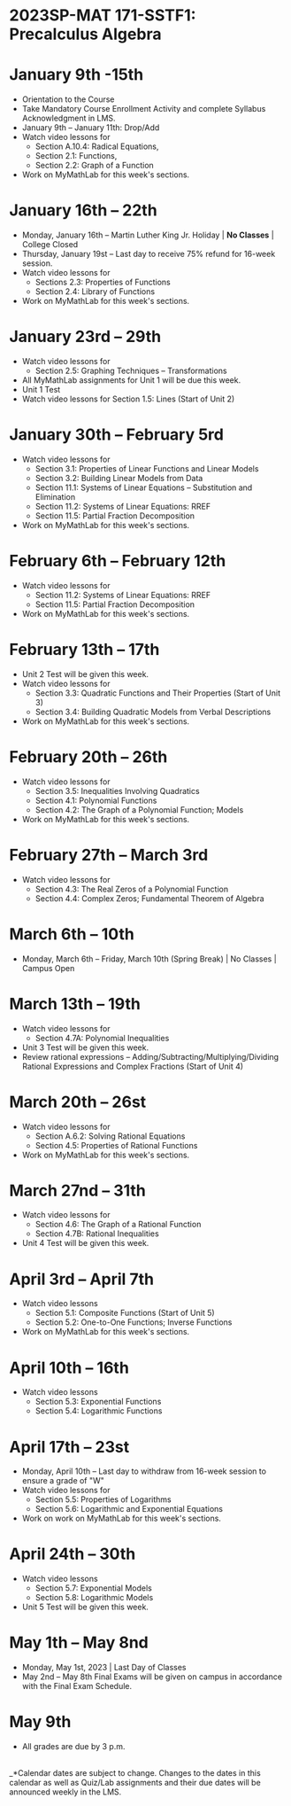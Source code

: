 # 2023SP-MAT 171-SSTF1: Precalculus Algebra

# 
# January 9th -15th
- Orientation to the Course
- Take Mandatory Course Enrollment Activity and complete Syllabus Acknowledgment in LMS.
- January 9th – January 11th: Drop/Add
- Watch video lessons for
  - Section A.10.4: Radical Equations,
  - Section 2.1: Functions,
  - Section 2.2: Graph of a Function
- Work on MyMathLab for this week's sections.

# January 16th – 22th
- Monday, January 16th – Martin Luther King Jr. Holiday \| **No Classes** \| College Closed
- Thursday, January 19st – Last day to receive 75% refund for 16-week session.
- Watch video lessons for
  - Sections 2.3: Properties of Functions
  - Section 2.4: Library of Functions
- Work on MyMathLab for this week's sections.

# January 23rd – 29th
- Watch video lessons for
  - Section 2.5: Graphing Techniques – Transformations
- All MyMathLab assignments for Unit 1 will be due this week.
- Unit 1 Test
- Watch video lessons for Section 1.5: Lines (Start of Unit 2)

# January 30th – February 5rd
- Watch video lessons for
  - Section 3.1: Properties of Linear Functions and Linear Models
  - Section 3.2: Building Linear Models from Data
  - Section 11.1: Systems of Linear Equations – Substitution and Elimination
  - Section 11.2: Systems of Linear Equations: RREF
  - Section 11.5: Partial Fraction Decomposition
- Work on MyMathLab for this week's sections.

# February 6th – February 12th
- Watch video lessons for
  - Section 11.2: Systems of Linear Equations: RREF
  - Section 11.5: Partial Fraction Decomposition
- Work on MyMathLab for this week's sections.

# February 13th – 17th
- Unit 2 Test will be given this week.
- Watch video lessons for
  - Section 3.3: Quadratic Functions and Their Properties (Start of Unit 3)
  - Section 3.4: Building Quadratic Models from Verbal Descriptions
- Work on MyMathLab for this week's sections.

# February 20th – 26th
- Watch video lessons for
  - Section 3.5: Inequalities Involving Quadratics
  - Section 4.1: Polynomial Functions
  - Section 4.2: The Graph of a Polynomial Function; Models
- Work on MyMathLab for this week's sections.

# February 27th – March 3rd
- Watch video lessons for
  - Section 4.3: The Real Zeros of a Polynomial Function
  - Section 4.4: Complex Zeros; Fundamental Theorem of Algebra

# March 6th – 10th
- Monday, March 6th – Friday, March 10th (Spring Break) \| No Classes \| Campus Open

# March 13th – 19th
- Watch video lessons for
  - Section 4.7A: Polynomial Inequalities
- Unit 3 Test will be given this week.
- Review rational expressions – Adding/Subtracting/Multiplying/Dividing Rational Expressions and Complex Fractions (Start of Unit 4)

# March 20th – 26st
- Watch video lessons for
  - Section A.6.2: Solving Rational Equations
  - Section 4.5: Properties of Rational Functions
- Work on MyMathLab for this week's sections.

# March 27nd – 31th
- Watch video lessons for
  - Section 4.6: The Graph of a Rational Function
  - Section 4.7B: Rational Inequalities
- Unit 4 Test will be given this week.

# April 3rd – April 7th
- Watch video lessons
  - Section 5.1: Composite Functions (Start of Unit 5)
  - Section 5.2: One-to-One Functions; Inverse Functions
- Work on MyMathLab for this week's sections.

# April 10th – 16th
- Watch video lessons
  - Section 5.3: Exponential Functions
  - Section 5.4: Logarithmic Functions

# April 17th – 23st
- Monday, April 10th – Last day to withdraw from 16-week session to ensure a grade of "W"
- Watch video lessons for
  - Section 5.5: Properties of Logarithms
  - Section 5.6: Logarithmic and Exponential Equations
- Work on work on MyMathLab for this week's sections.

# April 24th – 30th
- Watch video lessons
  - Section 5.7: Exponential Models
  - Section 5.8: Logarithmic Models
- Unit 5 Test will be given this week.

# May 1th – May 8nd
- Monday, May 1st, 2023 \| Last Day of Classes
- May 2nd – May 8th Final Exams will be given on campus in accordance with the Final Exam Schedule.

# May 9th
- All grades are due by 3 p.m.
<br><br>

_*Calendar dates are subject to change. Changes to the dates in this calendar as well as Quiz/Lab assignments and their due dates will be announced weekly in the LMS.
